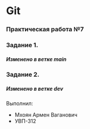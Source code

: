 # Git
### Практическая работа №7
### Задание 1.
##### Изменено в ветке main
### Задание 2.
##### Изменено в ветке dev
Выполнил:
* Мхоян Армен Ваганович
* УВП-312
